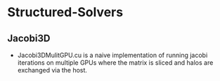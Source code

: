 # Structured-Solvers

## Jacobi3D
- Jacobi3DMulitGPU.cu
  is a naive implementation of running jacobi iterations on multiple GPUs where the matrix is sliced and halos are exchanged via the host.
